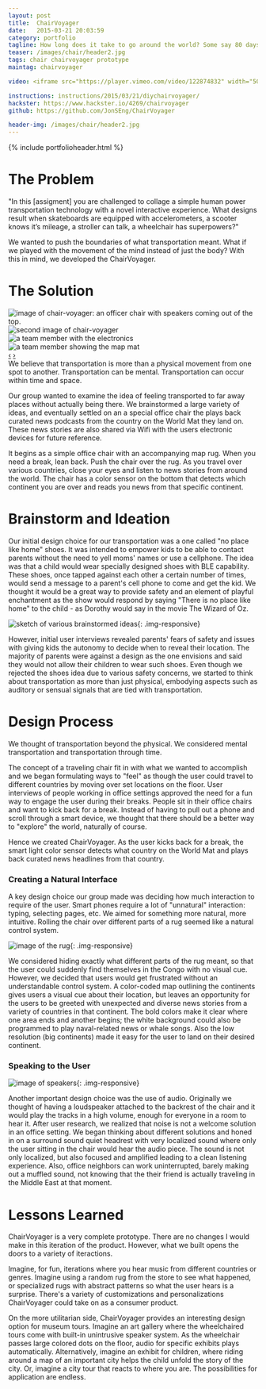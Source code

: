 ```yaml
---
layout: post
title:  ChairVoyager
date:   2015-03-21 20:03:59
category: portfolio
tagline: How long does it take to go around the world? Some say 80 days. We think 8 minutes.
teaser: /images/chair/header2.jpg
tags: chair chairvoyager prototype
maintag: chairvoyager

video: <iframe src="https://player.vimeo.com/video/122874832" width="500" height="281" frameborder="0" webkitallowfullscreen mozallowfullscreen allowfullscreen></iframe>

instructions: instructions/2015/03/21/diychairvoyager/
hackster: https://www.hackster.io/4269/chairvoyager
github: https://github.com/JonSEng/ChairVoyager

header-img: /images/chair/header2.jpg
---
```

{% include portfolioheader.html %}

# The Problem
"In this [assigment] you are challenged to
collage a simple human power transportation technology with a novel interactive experience.
What designs result when skateboards are equipped with accelerometers, a scooter knows it’s
mileage, a stroller can talk, a wheelchair has superpowers?"

We wanted to push the boundaries of what transportation meant. What if we played with the movement of the mind instead of just the body? With this in mind, we developed the ChairVoyager.

# The Solution
<div id="finalProductCarousel" class="carousel slide">
  <!-- Carousel items -->
  <div class="carousel-inner">
    <div class="active item"><img src="/images/chair/header1.jpg" class=".img-responsive" alt="image of chair-voyager: an officer chair with speakers coming out of the top."></div>
    <div class="item"><img src="/images/chair/header2.jpg" class=".img-responsive" alt="second image of chair-voyager"></div>
    <div class="item"><img src="/images/chair/electronics2.jpg" class=".img-responsive" alt="a team member with the electronics"></div>
    <div class="item"><img src="/images/chair/team1.jpg" class=".img-responsive" alt="a team member showing the map mat"></div>
  </div>
  <!-- Carousel nav -->  
  <a class="carousel-control left" href="#finalProductCarousel" data-slide="prev">‹</a>
  <a class="carousel-control right" href="#finalProductCarousel" data-slide="next">›</a>
</div>
We believe that transportation is more than a physical movement from one spot to another. Transportation can be mental. Transportation can occur within time and space.

Our group wanted to examine the idea of feeling transported to far away places without actually being there. We brainstormed a large variety of ideas, and eventually settled on an a special office chair the plays back curated news podcasts from the country on the World Mat they land on. These news stories are also shared via Wifi with the users electronic devices for future reference.

It begins as a simple office chair with an accompanying map rug. When you need a break, lean back. Push the chair over the rug. As you travel over various countries, close your eyes and listen to news stories from around the world. The chair has a color sensor on the bottom that detects which continent you are over and reads you news from that specific continent.

# Brainstorm and Ideation

Our initial design choice for our transportation was a one called "no place like home" shoes. It was intended to empower kids to be able to contact parents without the need to yell moms' names or use a cellphone. The idea was that a child would wear specially designed shoes with BLE capability. These shoes, once tapped against each other a certain number of times, would send a message to a parent's cell phone to come and get the kid. We thought it would be a great way to provide safety and an element of playful enchantment as the show would respond by saying "There is no place like home" to the child - as Dorothy would say in the movie The Wizard of Oz. 

![sketch of various brainstormed ideas](/images/chair/brainstorm.jpg){: .img-responsive}

However, initial user interviews revealed parents' fears of safety and issues with giving kids the autonomy to decide when to reveal their location. The majority of parents were against a design as the one envisions and said they would not allow their children to wear  such shoes. Even though we rejected the shoes idea due to various safety concerns, we started to think about transportation as more than just physical, embodying aspects such as auditory or sensual signals that are tied with transportation.

# Design Process

We thought of transportation beyond the physical. We considered mental transportation and transportation through time.

The concept of a traveling chair fit in with what we wanted to accomplish and we began formulating ways to "feel" as though the user could travel to different countries by moving over set locations on the floor. User interviews of people working in office settings approved the need for a fun way to engage the user during their breaks. People sit in their office chairs and want to kick back for a break. Instead of having to pull out a phone and scroll through a smart device, we thought that there should be a better way to "explore" the world, naturally of course.

Hence we created ChairVoyager. As the user kicks back for a break, the smart light color sensor detects what country on the World Mat and plays back curated news headlines from that country.

### Creating a Natural Interface

A key design choice our group made was deciding how much interaction to require of the user. Smart phones require a lot of "unnatural" interaction: typing, selecting pages, etc. We aimed for something more natural, more intuitive. Rolling the chair over different parts of a rug seemed like a natural control system.

![image of the rug](/images/chair/team1.jpg){: .img-responsive}

We considered hiding exactly what different parts of the rug meant, so that the user could suddenly find themselves in the Congo with no visual cue. However, we decided that users would get frustrated without an understandable control system. A color-coded map outlining the continents gives users a visual cue about their location, but leaves an opportunity for the users to be greeted with unexpected and diverse news stories from a variety of countries in that continent. The bold colors make it clear where one area ends and another begins; the white background could also be programmed to play naval-related news or whale songs. Also the low resolution (big continents) made it easy for the user to land on their desired continent.

### Speaking to the User

![image of speakers](/images/chair/speakers1.jpg){: .img-responsive}

Another important design choice was the use of audio. Originally we thought of having a loudspeaker attached to the backrest of the chair and it would play the tracks in a high volume, enough for everyone in a room to hear it. After user research, we realized that noise is not a welcome solution in an office setting. We began thinking about different solutions and honed in on a surround sound quiet headrest with very localized sound where only the user sitting in the chair would hear the audio piece. The sound is not only localized, but also focused and amplified leading to a clean listening experience. Also,  office neighbors can work uninterrupted, barely making out a muffled sound, not knowing that the their friend is actually traveling in the Middle East at that moment.

# Lessons Learned

ChairVoyager is a very complete prototype. There are no changes I would make in this iteration of the product. However, what we built opens the doors to a variety of iteractions.

Imagine, for fun, iterations where you hear music from different countries or genres. Imagine using a random rug from the store to see what happened, or specialized rugs with abstract patterns so what the user hears is a surprise. There's a variety of customizations and personalizations ChairVoyager could take on as a consumer product.

On the more utilitarian side, ChairVoyager provides an interesting design option for museum tours. Imagine an art gallery where the wheelchaired tours come with built-in unintrusive speaker system. As the wheelchair passes large colored dots on the floor, audio for specific exhibits plays automatically. Alternatively, imagine an exhibit for children, where riding around a map of an important city helps the child unfold the story of the city. Or, imagine a city tour that reacts to where you are. The possibilities for application are endless.

